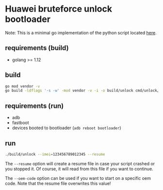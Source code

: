# Huawei bruteforce unlock bootloader

Note: This is a minimal go implementation of the python script located [here](https://github.com/SkyEmie/huawei-honor-unlock-bootloader).  

## requirements (build)

* golang >= 1.12

## build

```bash
go mod vendor -v
go build -ldflags '-s -w' -mod vendor -v -i -o build/unlock cmd/unlock/unlock.go
``` 

## requirements (run)

* adb
* fastboot
* devices booted to bootloader (`adb reboot bootloader`)

## run

```bash
./build/unlock --imei=123456789012345 --resume
``` 

The `--resume` option will create a resume file in case your script crashed or you stopped it. Of course, it will read from this file if you want to continue.

The `--oem-code` option can be used if you want to start on a specific oem code. Note that the resume file overwrites this value!
 
